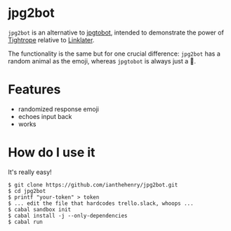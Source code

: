 # jpg2bot

`jpg2bot` is an alternative to [jpgtobot](https://github.com/hlian/jpgtobot), intended to demonstrate the power of [Tightrope](https://github.com/ianthehenry/tightrope) relative to [Linklater](https://github.com/hlian/linklater).

The functionality is the same but for one crucial difference: `jpg2bot` has a random animal as the emoji, whereas `jpgtobot` is always just a 🎁.

# Features

- randomized response emoji
- echoes input back
- works

# How do I use it

It's really easy!

    $ git clone https://github.com/ianthehenry/jpg2bot.git
    $ cd jpg2bot
    $ printf "your-token" > token
    $ ... edit the file that hardcodes trello.slack, whoops ...
    $ cabal sandbox init
    $ cabal install -j --only-dependencies
    $ cabal run
